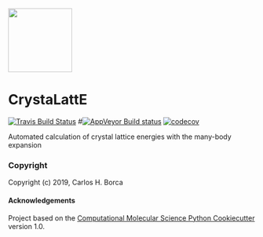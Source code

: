 # <img src="https://github.com/carlosborca/CrystaLattE/blob/master/media/logo/Logo.png" height=130>

CrystaLattE
==============================
[//]: # (Badges)
[![Travis Build Status](https://travis-ci.org/carlosborca/CrystaLattE.png)](https://travis-ci.org/carlosborca/CrystaLattE)
#[![AppVeyor Build status](https://ci.appveyor.com/api/projects/status/REPLACE_WITH_APPVEYOR_LINK/branch/master?svg=true)](https://ci.appveyor.com/project/REPLACE_WITH_OWNER_ACCOUNT/CrystaLattE/branch/master)
[![codecov](https://codecov.io/gh/carlosborca/CrystaLattE/branch/master/graph/badge.svg)](https://codecov.io/gh/carlosborca/CrystaLattE/branch/master)

Automated calculation of crystal lattice energies with the many-body expansion

### Copyright

Copyright (c) 2019, Carlos H. Borca


#### Acknowledgements
 
Project based on the 
[Computational Molecular Science Python Cookiecutter](https://github.com/molssi/cookiecutter-cms) version 1.0.
